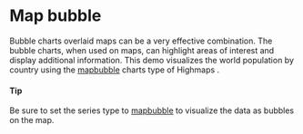 # Map bubble
Bubble charts overlaid maps can be a very effective combination. The bubble charts, when used on maps, can highlight areas of interest and display additional information. This demo visualizes the world population by country using the [mapbubble](https://api.highcharts.com/highmaps/series.mapbubble) charts type of Highmaps .
#### Tip
Be sure to set the series type to [mapbubble](https://api.highcharts.com/highmaps/series.mapbubble) to visualize the data as bubbles on the map.